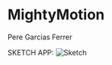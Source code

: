 # MightyMotion
Pere Garcias Ferrer

SKETCH APP: 
![Sketch](https://drive.google.com/uc?export=view&id=1UmLCugj5xOrH0TegbQtiVOX1mSaYBhuK)

